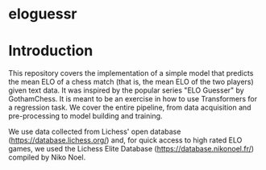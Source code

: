 # eloguessr

# Introduction

This repository covers the implementation of a simple model that predicts the mean ELO of a chess match (that is, the mean ELO of the two players) given text data. It was inspired by the popular series "ELO Guesser" by GothamChess.
It is meant to be an exercise in how to use Transformers for a regression task. We cover the entire pipeline, from data acquisition and pre-processing to model building and training.

We use data collected from Lichess' open database (https://database.lichess.org/) and, for quick access to high rated ELO games, we used the Lichess Elite Database (https://database.nikonoel.fr/) compiled by Niko Noel.

